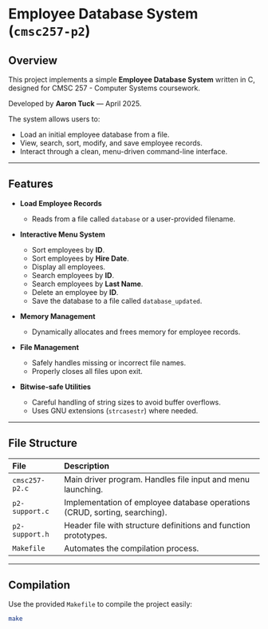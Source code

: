 # Employee Database System (`cmsc257-p2`)

## Overview
This project implements a simple **Employee Database System** written in C,  
designed for CMSC 257 - Computer Systems coursework.

Developed by **Aaron Tuck** — April 2025.

The system allows users to:
- Load an initial employee database from a file.
- View, search, sort, modify, and save employee records.
- Interact through a clean, menu-driven command-line interface.

---

## Features
- **Load Employee Records**
  - Reads from a file called `database` or a user-provided filename.

- **Interactive Menu System**
  - Sort employees by **ID**.
  - Sort employees by **Hire Date**.
  - Display all employees.
  - Search employees by **ID**.
  - Search employees by **Last Name**.
  - Delete an employee by **ID**.
  - Save the database to a file called `database_updated`.

- **Memory Management**
  - Dynamically allocates and frees memory for employee records.

- **File Management**
  - Safely handles missing or incorrect file names.
  - Properly closes all files upon exit.

- **Bitwise-safe Utilities**
  - Careful handling of string sizes to avoid buffer overflows.
  - Uses GNU extensions (`strcasestr`) where needed.

---

## File Structure

| File | Description |
|:---|:---|
| `cmsc257-p2.c` | Main driver program. Handles file input and menu launching. |
| `p2-support.c` | Implementation of employee database operations (CRUD, sorting, searching). |
| `p2-support.h` | Header file with structure definitions and function prototypes. |
| `Makefile` | Automates the compilation process. |

---

## Compilation

Use the provided `Makefile` to compile the project easily:

```bash
make

